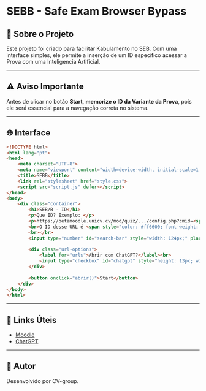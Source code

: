 # SEBB - Safe Exam Browser Bypass

## 📌 Sobre o Projeto

Este projeto foi criado para facilitar Kabulamento no SEB. Com uma interface simples, ele permite a inserção de um ID específico acessar a Prova com uma Inteligencia Artificial.

---

## ⚠️ Aviso Importante

Antes de clicar no botão **Start**, **memorize o ID da Variante da Prova**, pois ele será essencial para a navegação correta no sistema.

---

## 🌐 Interface

```html
<!DOCTYPE html>
<html lang="pt">
<head>
    <meta charset="UTF-8">
    <meta name="viewport" content="width=device-width, initial-scale=1.0">
    <title>SEBB</title>
    <link rel="stylesheet" href="style.css">
    <script src="script.js" defer></script>
</head>
<body>
    <div class="container">
        <h1>SEB/B - ID</h1>
        <p>Que ID? Exemplo: </p>
        <p>https://betamoodle.unicv.cv/mod/quiz/.../config.php?cmid=<span style="color: #ff6600; font-weight: bold; font-size: 1.2em;">864</span></p>
        <br>O ID desse URL é <span style="color: #ff6600; font-weight: bold; font-size: 1.2em;">864</span></br>
        <br></br>
        <input type="number" id="search-bar" style="width: 124px;" placeholder="ID:" autocomplete="off" />
        
        <div class="url-options">
            <label for="urls">Abrir com ChatGPT?</label><br>
            <input type="checkbox" id="chatgpt" style="height: 13px; width: 13px;" checked> ChatGPT<br>
        </div>
        
        <button onclick="abrir()">Start</button>
    </div>
</body>
</html>
```

---

## 🔗 Links Úteis

- [Moodle](https://betamoodle.unicv.cv)
- [ChatGPT](https://chatgpt.com)

---

## 🚀 Autor

Desenvolvido por CV-group.

